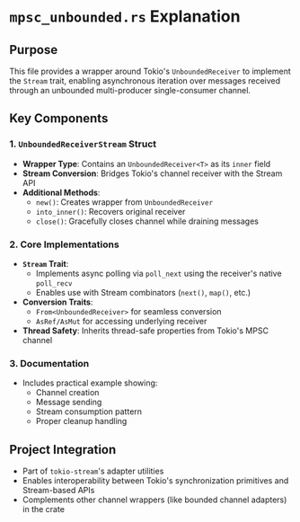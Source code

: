 # `mpsc_unbounded.rs` Explanation

## Purpose
This file provides a wrapper around Tokio's `UnboundedReceiver` to implement the `Stream` trait, enabling asynchronous iteration over messages received through an unbounded multi-producer single-consumer channel.

## Key Components

### 1. `UnboundedReceiverStream` Struct
- **Wrapper Type**: Contains an `UnboundedReceiver<T>` as its `inner` field
- **Stream Conversion**: Bridges Tokio's channel receiver with the Stream API
- **Additional Methods**:
  - `new()`: Creates wrapper from `UnboundedReceiver`
  - `into_inner()`: Recovers original receiver
  - `close()`: Gracefully closes channel while draining messages

### 2. Core Implementations
- **`Stream` Trait**:
  - Implements async polling via `poll_next` using the receiver's native `poll_recv`
  - Enables use with Stream combinators (`next()`, `map()`, etc.)
- **Conversion Traits**:
  - `From<UnboundedReceiver>` for seamless conversion
  - `AsRef/AsMut` for accessing underlying receiver
- **Thread Safety**: Inherits thread-safe properties from Tokio's MPSC channel

### 3. Documentation
- Includes practical example showing:
  - Channel creation
  - Message sending
  - Stream consumption pattern
  - Proper cleanup handling

## Project Integration
- Part of `tokio-stream`'s adapter utilities
- Enables interoperability between Tokio's synchronization primitives and Stream-based APIs
- Complements other channel wrappers (like bounded channel adapters) in the crate
